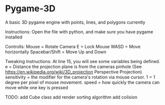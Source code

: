 # Pygame-3D
A basic 3D pygame engine with points, lines, and polygons currently

Instructions:
  Open the file with python, and make sure you have pygame installed

Controlls:
  Mouse = Rotate Camera
  E = Lock Mouse
  WASD = Move horizontally
  Spacebar/Shift = Move Up and Down

Tweaking Instructions: 
  At line 15, you will see some variables being defined.
  e = Distance the projection plane is from the cameras pinhole (See https://en.wikipedia.org/wiki/3D_projection Perspective Projection)
  sensitivity = the modifier for the camera's rotation via mouse cursor. 1 = 1 degree per pixel of mouse movement.
  speed = how quickly the camera can move while one key is pressed
  
TODO:
  add Cube class
  add render sorting algorithm
  add colision
